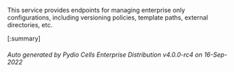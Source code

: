 






This service provides endpoints for managing enterprise only configurations, including versioning policies, template paths, external directories, etc.

[:summary]

###### Auto generated by Pydio Cells Enterprise Distribution v4.0.0-rc4 on 16-Sep-2022
